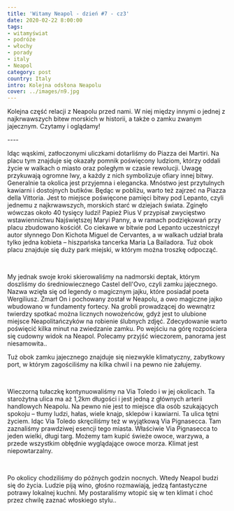 ```yaml
---
title: 'Witamy Neapol - dzień #7 - cz3'
date: 2020-02-22 8:00:00
tags:
- witamyświat
- podróże 
- włochy
- porady
- italy
- Neapol
category: post
country: Italy
intro: Kolejna odsłona Neapolu
cover: ../images/n9.jpg
---
```

<p>Kolejna część relacji z Neapolu przed nami. W niej między innymi o jednej z najkrwawszych bitew morskich w historii, a także o zamku zwanym jajecznym. Czytamy i oglądamy!</p>

----<br>

<p>
  Idąc wąskimi, zatłoczonymi uliczkami dotarliśmy do Piazza dei Martiri. Na placu tym znajduje się okazały pomnik poświęcony ludziom, którzy oddali życie w walkach o miasto oraz poległym w czasie rewolucji. Uwagę przykuwają ogromne lwy, a każdy z nich symbolizuje ofiary innej bitwy. Generalnie ta okolica jest przyjemna i elegancka. Mnóstwo jest przytulnych kawiarni i dostojnych butików. Będąc w pobliżu, warto też zajrzeć na Piazza della Vittoria. Jest to miejsce poświęcone pamięci bitwy pod Lepanto, czyli jednemu z najkrwawszych, morskich starć w dziejach świata. Zginęło wówczas około 40 tysięcy ludzi! Papież Pius V przypisał zwycięstwo wstawiennictwu Najświętszej Maryi Panny, a w ramach podziękowań przy placu zbudowano kościół. Co ciekawe w bitwie pod Lepanto uczestniczył autor słynnego Don Kichota Miguel de Cervantes, a w walkach udział brała tylko jedna kobieta – hiszpańska tancerka Maria La Bailadora. Tuż obok placu znajduje się duży park miejski, w którym można troszkę odpocząć.
</p>

<div class='flex'>
  <img class='box image0' src='../static/posts-images/n901.jpg' alt=''/>
  <img class='box image0' src='../static/posts-images/n902.jpg' alt=''/>
  <img class='box image0' src='../static/posts-images/n903.jpg' alt=''/>
  <img class='box image0' src='../static/posts-images/n904.jpg' alt=''/>
  <img class='box image0' src='../static/posts-images/n905.jpg' alt=''/>
  <img class='box image0' src='../static/posts-images/n906.jpg' alt=''/>
  <img class='box image0' src='../static/posts-images/n907.jpg' alt=''/>
  <img class='box image0' src='../static/posts-images/n908.jpg' alt=''/>
  <img class='box image0' src='../static/posts-images/n909.jpg' alt=''/>
  <img class='box image0' src='../static/posts-images/n910.jpg' alt=''/>
</div>

<p>
  My jednak swoje kroki skierowaliśmy na nadmorski deptak, którym doszliśmy do średniowiecznego Castel dell'Ovo, czyli zamku jajecznego. Nazwa wzięła się od legendy o magicznym jajku, które posiadał poeta Wergiliusz. Zmarł On i pochowany został w Neapolu, a owo magiczne jajko wbudowano w fundamenty fortecy. Na grobli prowadzącej do wewnątrz twierdzy spotkać można licznych nowożeńców, gdyż jest to ulubione miejsce Neapolitańczyków na robienie ślubnych zdjęć. Zdecydowanie warto poświęcić kilka minut na zwiedzanie zamku. Po wejściu na górę rozpościera się cudowny widok na Neapol. Polecamy przyjść wieczorem, panorama jest niesamowita..    

  Tuż obok zamku jajecznego znajduje się niezwykle klimatyczny, zabytkowy port, w którym zagościliśmy na kilka chwil i na pewno nie żałujemy. 
</p>

<div class='flex'>
  <img class='box image0' src='../static/posts-images/n911.jpg' alt=''/>
  <img class='box image0' src='../static/posts-images/n912.jpg' alt=''/>
  <img class='box image0' src='../static/posts-images/n913.jpg' alt=''/>
</div>

<p>
  Wieczorną tułaczkę kontynuowaliśmy na Via Toledo i w jej okolicach. Ta starożytna ulica ma aż 1,2km długości i jest jedną z głównych arterii handlowych Neapolu. Na pewno nie jest to miejsce dla osób szukających spokoju – tłumy ludzi, hałas, wiele knajp, sklepów i kawiarni. Ta ulica tętni życiem. Idąc Via Toledo skręciliśmy też w wyjątkową Via Pignasecca. Tam zaznaliśmy prawdziwej esencji tego miasta. Właściwie Via Pignasecca to jeden wielki, długi targ. Możemy tam kupić świeże owoce, warzywa, a przede wszystkim obłędnie wyglądające owoce morza. Klimat jest niepowtarzalny.
</p>

<div class='flex'>
  <img class='box image0' src='../static/posts-images/n914.jpg' alt=''/>
  <img class='box image0' src='../static/posts-images/n916.jpg' alt=''/>
  <img class='box image0' src='../static/posts-images/n915.jpg' alt=''/>
</div>

<p>
  Po okolicy chodziliśmy do późnych godzin nocnych. Wtedy Neapol budzi się do życia. Ludzie piją wino, głośno rozmawiają, jedzą fantastyczne potrawy lokalnej kuchni. My postaraliśmy wtopić się w ten klimat i choć przez chwilę zaznać włoskiego stylu..
</p>

<div class='flex'>
  <img class='box image0' src='../static/posts-images/n917.jpg' alt=''/>
  <img class='box image0' src='../static/posts-images/n918.jpg' alt=''/>
  <img class='box image0' src='../static/posts-images/n919.jpg' alt=''/>
  <img class='box image0' src='../static/posts-images/n920.jpg' alt=''/>
  <img class='box image0' src='../static/posts-images/n921.jpg' alt=''/>
</div>

